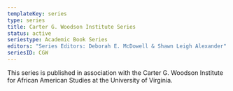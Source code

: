 ```yaml
---
templateKey: series
type: series
title: Carter G. Woodson Institute Series
status: active
seriestype: Academic Book Series
editors: "Series Editors: Deborah E. McDowell & Shawn Leigh Alexander"
seriesID: CGW
---
```

This series is published in association with the Carter G. Woodson Institute for African American Studies at the University of Virginia.